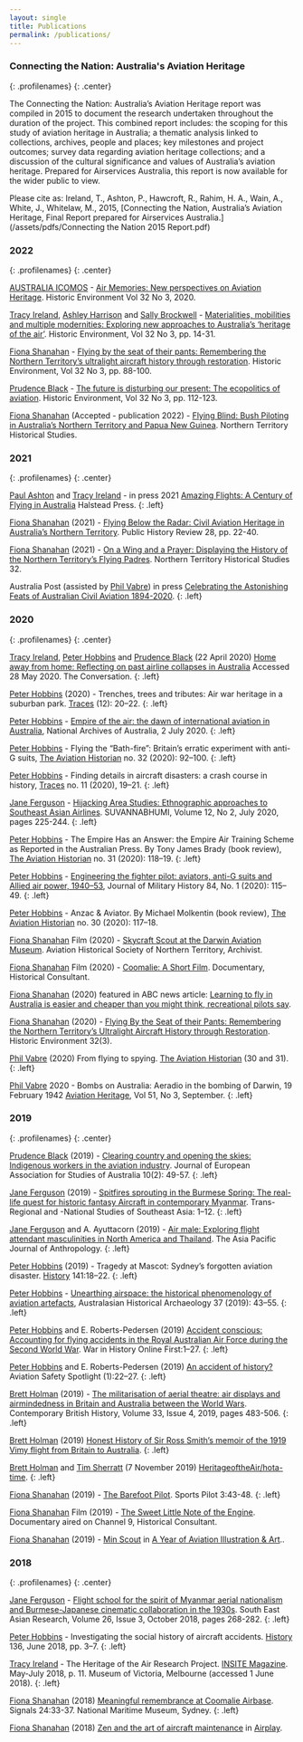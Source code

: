 ```yaml
---
layout: single
title: Publications
permalink: /publications/
---
```


### Connecting the Nation: Australia's Aviation Heritage
{: .profilenames}
{: .center}

The Connecting the Nation: Australia’s Aviation Heritage report was compiled in 2015 to document the research undertaken throughout the duration of the project. This combined report includes: the scoping for this study of aviation heritage in Australia; a thematic analysis linked to collections, archives, people and places; key milestones and project outcomes; survey data regarding aviation heritage collections; and a discussion of the cultural significance and values of Australia’s aviation heritage. Prepared for Airservices Australia, this report is now available for the wider public to view.

Please cite as: Ireland, T., Ashton, P., Hawcroft, R., Rahim, H. A., Wain, A., White, J., Whitelaw, M., 2015, [Connecting the Nation, Australia’s Aviation Heritage, Final Report prepared for Airservices Australia.](/assets/pdfs/Connecting the Nation 2015 Report.pdf)

### 2022
{: .profilenames}
{: .center}

[AUSTRALIA ICOMOS](https://australia.icomos.org/publications/historic-environment/) - [Air Memories: New perspectives on Aviation Heritage](https://australia.icomos.org/publications/historic-environment/historic-environment-vol-32-no-3-2020-air-memories-new-perspectives-on-aviation-heritage/). Historic Environment Vol 32 No 3, 2020.

[Tracy Ireland](http://www.heritageoftheair.org.au/profiles/TracyIreland/), [Ashley Harrison](http://www.heritageoftheair.org.au/profiles/AshleyHarrison/) and [Sally Brockwell](http://www.heritageoftheair.org.au/profiles/SallyBrockwell/) - [Materialities, mobilities and multiple modernities: Exploring new approaches to Australia’s ‘heritage of the air’](https://australia.icomos.org/publications/historic-environment/historic-environment-vol-32-no-3-2020-air-memories-new-perspectives-on-aviation-heritage/). Historic Environment, Vol 32 No 3, pp. 14-31.

[Fiona Shanahan](http://www.heritageoftheair.org.au/profiles/FionaShanahan) - [Flying by the seat of their pants: Remembering the Northern Territory’s ultralight aircraft history through restoration](https://australia.icomos.org/publications/historic-environment/historic-environment-vol-32-no-3-2020-air-memories-new-perspectives-on-aviation-heritage/). Historic Environment, Vol 32 No 3, pp. 88-100.

[Prudence Black](http://www.heritageoftheair.org.au/profiles/PrudenceBlack) - [The future is disturbing our present: The ecopolitics of aviation](https://australia.icomos.org/publications/historic-environment/historic-environment-vol-32-no-3-2020-air-memories-new-perspectives-on-aviation-heritage/). Historic Environment, Vol 32 No 3, pp. 112-123.

[Fiona Shanahan](http://www.heritageoftheair.org.au/profiles/FionaShanahan/) (Accepted - publication 2022) - [Flying Blind: Bush Piloting in Australia’s Northern Territory and Papua New Guinea](https://search.informit.org/journal/nths). Northern Territory Historical Studies.

### 2021
{: .profilenames}
{: .center}

[Paul Ashton](http://www.heritageoftheair.org.au/profiles/PaulAshton/) and [Tracy Ireland](http://www.heritageoftheair.org.au/profiles/TracyIreland/) - in press 2021 [Amazing Flights: A Century of Flying in Australia](http://halsteadpress.com.au/site/) Halstead Press.
{: .left}

[Fiona Shanahan](http://www.heritageoftheair.org.au/profiles/FionaShanahan/) (2021) - [Flying Below the Radar: Civil Aviation Heritage in Australia’s Northern Territory](https://epress.lib.uts.edu.au/journals/index.php/phrj). Public History Review 28, pp. 22-40.

[Fiona Shanahan](http://www.heritageoftheair.org.au/profiles/FionaShanahan/) (2021) - [On a Wing and a Prayer: Displaying the History of the Northern Territory’s Flying Padres](https://search.informit.org/journal/nths). Northern Territory Historical Studies 32.

Australia Post (assisted by [Phil Vabre](http://www.heritageoftheair.org.au/profiles/PhilVabre/)) in press [Celebrating the Astonishing Feats of Australian Civil Aviation 1894-2020](https://auspost.com.au/shop/product/celebrating-the-astonishing-feats-australian-civil-aviation-1894-2020-0318523).
{: .left}

### 2020
{: .profilenames}
{: .center}

[Tracy Ireland](http://www.heritageoftheair.org.au/profiles/TracyIreland/), [Peter Hobbins](http://www.heritageoftheair.org.au/profiles/PeterHobbins/) and [Prudence Black](http://www.heritageoftheair.org.au/profiles/PrudenceBlack/) (22 April 2020) [Home away from home: Reflecting on past airline collapses in Australia](https://theconversation.com/home-away-from-home-reflecting-on-past-airline-collapses-in-australia-136840) Accessed 28 May 2020. The Conversation.
{: .left}  

[Peter Hobbins](http://www.heritageoftheair.org.au/profiles/PeterHobbins/) (2020) - Trenches, trees and tributes: Air war heritage in a suburban park. [Traces](https://tracesmagazine.com.au/) (12): 20–22.
{: .left}

[Peter Hobbins](http://www.heritageoftheair.org.au/profiles/PeterHobbins/) - [Empire of the air: the dawn of international aviation in Australia](https://www.naa.gov.au/blog/empire-air-dawn-international-aviation-australia), National Archives of Australia, 2 July 2020.
{: .left}

[Peter Hobbins](http://www.heritageoftheair.org.au/profiles/PeterHobbins/) - Flying the “Bath-fire”: Britain’s erratic experiment with anti-G suits, [The Aviation Historian](http://www.theaviationhistorian.com/index.htm) no. 32 (2020): 92–100.
{: .left}

[Peter Hobbins](http://www.heritageoftheair.org.au/profiles/PeterHobbins/) - Finding details in aircraft disasters: a crash course in history, [Traces](http://www.tracesmagazine.com.au/) no. 11 (2020), 19–21.
{: .left}

[Jane Ferguson](http://www.heritageoftheair.org.au/profiles/JaneFerguson/) - [Hijacking Area Studies: Ethnographic approaches to Southeast Asian Airlines](https://suvannabhumi.bufs.ac.kr/suvannabhumi/index.php?pCode=MN200005&pg=1&mode=view&idx=63738). SUVANNABHUMI, Volume 12, No 2, July 2020, pages 225-244. 
{: .left}

[Peter Hobbins](http://www.heritageoftheair.org.au/profiles/PeterHobbins/) - The Empire Has an Answer: the Empire Air Training Scheme as Reported in the Australian Press. By Tony James Brady (book review), [The Aviation Historian](http://www.theaviationhistorian.com/index.htm) no. 31 (2020): 118–19.
{: .left}

[Peter Hobbins](http://www.heritageoftheair.org.au/profiles/PeterHobbins/) - [Engineering the fighter pilot: aviators, anti-G suits and Allied air power, 1940–53](https://www.smh-hq.org/jmh/jmhvols/841.html), Journal of Military History 84, No. 1 (2020): 115–49.
{: .left}

[Peter Hobbins](http://www.heritageoftheair.org.au/profiles/PeterHobbins/) - Anzac & Aviator. By Michael Molkentin (book review), [The Aviation Historian](http://www.theaviationhistorian.com/index.htm) no. 30 (2020): 117–18.

[Fiona Shanahan](http://www.heritageoftheair.org.au/profiles/FionaShanahan/) Film (2020) - [Skycraft Scout at the Darwin Aviation Museum](https://www.facebook.com/DarwinsAviationMuseum/videos/943656762747524/). Aviation Historical Society of Northern Territory, Archivist.

[Fiona Shanahan](http://www.heritageoftheair.org.au/profiles/FionaShanahan/) Film (2020) - [Coomalie: A Short Film](https://player.vimeo.com/video/458437109). Documentary, Historical Consultant.

[Fiona Shanahan](http://www.heritageoftheair.org.au/profiles/FionaShanahan/) (2020) featured in ABC news article: [Learning to fly in Australia is easier and cheaper than you might think, recreational pilots say](https://www.abc.net.au/news/2020-08-08/aviations-saving-grace-the-rise-of-bush-pilots/12483726).

[Fiona Shanahan](http://www.heritageoftheair.org.au/profiles/FionaShanahan/) (2020) - [Flying By the Seat of their Pants: Remembering the Northern Territory’s Ultralight Aircraft History through Restoration](https://australia.icomos.org/publications/historic-environment/). Historic Environment 32(3).

[Phil Vabre](http://www.heritageoftheair.org.au/profiles/PhilVabre/) (2020) From flying to spying. [The Aviation Historian](http://www.theaviationhistorian.com/) (30 and 31).
{: .left}

[Phil Vabre](http://www.heritageoftheair.org.au/profiles/PhilVabre/) 2020 - Bombs on Australia: Aeradio in the bombing of Darwin, 19 February 1942 [Aviation Heritage](http://www.ahsa.org.au/publications.html), Vol 51, No 3, September.
{: .left}

### 2019
{: .profilenames}
{: .center}

[Prudence Black](http://www.heritageoftheair.org.au/profiles/PrudenceBlack/) (2019) - [Clearing country and opening the skies: Indigenous workers in the aviation industry](http://www.australianstudies.eu/?p=1427). Journal of European Association for Studies of Australia 10(2): 49-57.
{: .left}

[Jane Ferguson](http://www.heritageoftheair.org.au/profiles/JaneFerguson/) (2019) - [Spitfires sprouting in the Burmese Spring: The real-life quest for historic fantasy Aircraft in contemporary Myanmar](https://doi.org/10.1017/trn.2019.11). Trans-Regional and -National Studies of Southeast Asia: 1–12.
{: .left}

[Jane Ferguson](http://www.heritageoftheair.org.au/profiles/JaneFerguson/) and A. Ayuttacorn (2019) - [Air male: Exploring flight attendant masculinities in North America and Thailand](https://doi.org/10.1080/14442213.2019.1634137). The Asia Pacific Journal of Anthropology.
{: .left}

[Peter Hobbins](http://www.heritageoftheair.org.au/profiles/PeterHobbins/) (2019) - Tragedy at Mascot: Sydney’s forgotten aviation disaster. [History](https://www.rahs.org.au/) 141:18–22.
{: .left}

[Peter Hobbins](http://www.heritageoftheair.org.au/profiles/PeterHobbins/) - [Unearthing airspace: the historical phenomenology of aviation artefacts](https://search.informit.com.au/documentSummary;dn=904431496252695;res=IELHSS), Australasian Historical Archaeology 37 (2019): 43–55.
{: .left}

[Peter Hobbins](http://www.heritageoftheair.org.au/profiles/PeterHobbins/) and E. Roberts-Pedersen (2019) [Accident conscious: Accounting for flying accidents in the Royal Australian Air Force during the Second World War](https://doi.org/10.1177/0968344519837306). War in History Online First:1–27.
{: .left}

[Peter Hobbins](http://www.heritageoftheair.org.au/profiles/PeterHobbins/) and E. Roberts-Pedersen (2019) [An accident of history?](https://www.defence.gov.au/DASP/Docs/Media/Spotlight/Spotlight0119.pdf) Aviation Safety Spotlight (1):22–27.
{: .left}

[Brett Holman](http://www.heritageoftheair.org.au/profiles/BrettHolman/) (2019) - [The militarisation of aerial theatre: air displays and airmindedness in Britain and Australia between the World Wars](https://doi.org/10.1080/13619462.2018.1519430). Contemporary British History, Volume 33, Issue 4, 2019, pages 483-506.
{: .left}

[Brett Holman](http://www.heritageoftheair.org.au/profiles/BrettHolman/) (2019) [Honest History of Sir Ross Smith’s memoir of the 1919 Vimy flight from Britain to Australia](http://honesthistory.net.au/wp/holman-brett-the-aeroplane-is-the-nearest-thing-to-animate-life-that-man-has-created-ross-smiths-1919-account-of-an-epic-flight/). 
{: .left}

[Brett Holman](http://www.heritageoftheair.org.au/profiles/BrettHolman/) and [Tim Sherratt](http://www.heritageoftheair.org.au/profiles/TimSherratt/) (7 November 2019) [HeritageoftheAir/hota-time](https://doi.org/10.5281/zenodo.3532159).
{: .left}

[Fiona Shanahan](http://www.heritageoftheair.org.au/profiles/FionaShanahan/) (2019) - [The Barefoot Pilot](https://www.raa.asn.au/). Sports Pilot 3:43-48.
{: .left}

[Fiona Shanahan](http://www.heritageoftheair.org.au/profiles/FionaShanahan/) Film (2019) - [The Sweet Little Note of the Engine](https://www.imdb.com/title/tt14661972/). Documentary aired on Channel 9, Historical Consultant. 

[Fiona Shanahan](http://www.heritageoftheair.org.au/profiles/FionaShanahan/) (2019) - [Min Scout](https://yearofaviationillustration.home.blog/2019/09/23/min-scout/) in [A Year of Aviation Illustration & Art](https://yearofaviationillustration.home.blog/)..

### 2018
{: .profilenames}
{: .center}

[Jane Ferguson](http://www.heritageoftheair.org.au/profiles/JaneFerguson/) - [Flight school for the spirit of Myanmar aerial nationalism and Burmese-Japanese cinematic collaboration in the 1930s](https://doi.org/10.1177/0967828X18793046). South East Asian Research, Volume 26, Issue 3, October 2018, pages 268-282.
{: .left}

[Peter Hobbins](http://www.heritageoftheair.org.au/profiles/PeterHobbins/) - Investigating the social history of aircraft accidents. [History](https://www.rahs.org.au/) 136, June 2018, pp. 3–7.
{: .left}

[Tracy Ireland](http://www.heritageoftheair.org.au/profiles/TracyIreland/) - The Heritage of the Air Research Project. [INSITE Magazine](https://mavic.asn.au/insite/editions?ed=12732). May-July 2018, p. 11. Museum of Victoria, Melbourne
(accessed 1 June 2018).
{: .left}

[Fiona Shanahan](http://www.heritageoftheair.org.au/profiles/FionaShanahan/) (2018) [Meaningful remembrance at Coomalie Airbase](https://issuu.com/anmmuseum/docs/signals124_spreads). Signals 24:33-37. National Maritime Museum, Sydney. 
{: .left}

[Fiona Shanahan](http://www.heritageoftheair.org.au/profiles/FionaShanahan/) (2018) [Zen and the art of aircraft maintenance](https://heritageoftheair.org.au/blog/uncategorized/zen-and-the-art-of-aircraft-maintenance/) in [Airplay](https://heritageoftheair.org.au/blog/).
